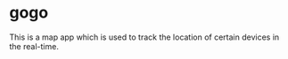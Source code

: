 # gogo

This is a map app which is used to track the location of certain devices in the real-time. 
